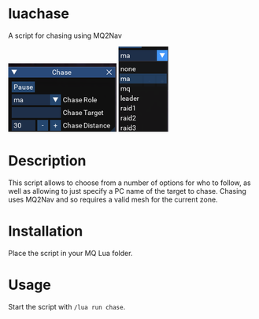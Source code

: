 # luachase

A script for chasing using MQ2Nav

![](./images/main.png) ![](./images/options.png)

# Description

This script allows to choose from a number of options for who to follow, as well as allowing to just specify a PC name of the target to chase. Chasing uses MQ2Nav and so requires a valid mesh for the current zone.

# Installation

Place the script in your MQ  Lua folder.

# Usage

Start the script with `/lua run chase`.
